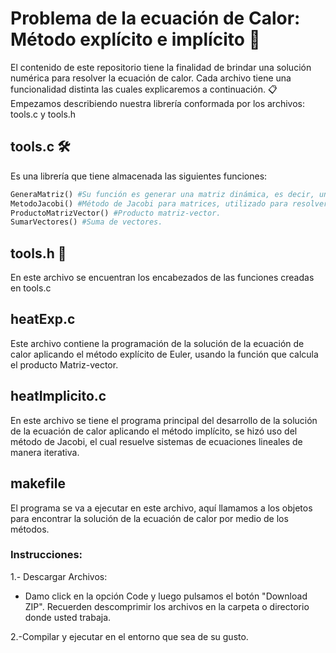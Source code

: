 # Problema de la ecuación de Calor: Método explícito e implícito 🚀
El contenido de este repositorio tiene la finalidad de brindar una solución numérica para resolver la ecuación de calor. Cada archivo tiene una funcionalidad distinta las cuales explicaremos a continuación. 📋
Empezamos describiendo nuestra librería conformada por los archivos: tools.c y tools.h
## tools.c 🛠️
Es una librería que tiene almacenada las siguientes funciones:
```python
GeneraMatriz() #Su función es generar una matriz dinámica, es decir, una matriz con memoria reservada.
MetodoJacobi() #Método de Jacobi para matrices, utilizado para resolver sistemas de ecuaciones de manera de iterativa.
ProductoMatrizVector() #Producto matriz-vector.
SumarVectores() #Suma de vectores.
```
## tools.h 📌
En este archivo se encuentran los encabezados de las funciones creadas en tools.c
## heatExp.c
Este archivo contiene la programación de la solución de la ecuación de calor aplicando el método explícito de Euler, usando la función que calcula el producto Matriz-vector.
## heatImplicito.c
En este archivo se tiene el programa principal del desarrollo de la solución de la ecuación de calor aplicando el método implícito, se hizó uso del método de Jacobi, el cual resuelve sistemas de ecuaciones lineales de manera iterativa.
## makefile
El programa se va a ejecutar en este archivo, aquí llamamos a los objetos para encontrar la solución de la ecuación de calor por medio de los métodos.
### Instrucciones:
1.- Descargar Archivos:
* Damo click en la opción Code y luego pulsamos el botón "Download ZIP". Recuerden descomprimir los archivos en la carpeta o directorio donde usted trabaja.

2.-Compilar y ejecutar en el entorno que sea de su gusto.
